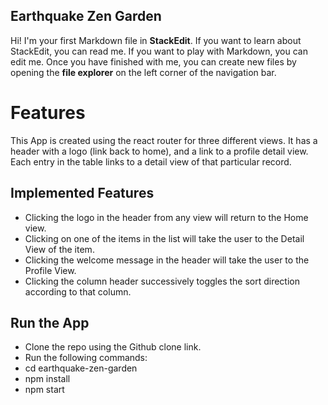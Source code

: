 ## Earthquake Zen Garden

Hi! I'm your first Markdown file in **StackEdit**. If you want to learn about StackEdit, you can read me. If you want to play with Markdown, you can edit me. Once you have finished with me, you can create new files by opening the **file explorer** on the left corner of the navigation bar.


# Features

This App is created using the react router for three different views. It has a header with a logo (link back to home), and a link to a profile detail view. Each entry in the table links to a detail view of that particular record.

## Implemented Features

 - Clicking the logo in the header from any view will return to the Home view.
 - Clicking on one of the items in the list will take the user to the Detail View of the item.
 - Clicking the welcome message in the header will take the user to the Profile View.
 - Clicking the column header successively toggles the sort direction according to that column.

## Run the App

- Clone the repo using the Github clone link.
- Run the following commands:
 - cd earthquake-zen-garden
 - npm install
 - npm start
